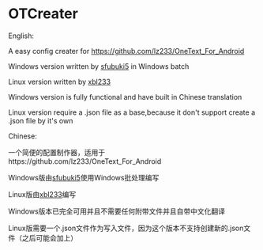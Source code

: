 # OTCreater
English:

A easy config creater for https://github.com/lz233/OneText_For_Android 

Windows version written by [sfubuki5](https://github.com/sfubuki5) in Windows batch 

Linux version written by [xbl233](https://github.com/xbl233) 

Windows version is fully functional and have built in Chinese translation
 
Linux version require a .json file as a base,because it don't support create a .json file by it's own

Chinese:

一个简便的配置制作器，适用于https://github.com/lz233/OneText_For_Android 

Windows版由[sfubuki5](https://github.com/sfubuki5)使用Windows批处理编写 

Linux版由[xbl233](https://github.com/xbl233)编写 

Windows版本已完全可用并且不需要任何附带文件并且自带中文化翻译 

Linux版需要一个.json文件作为写入文件，因为这个版本不支持创建新的.json文件（之后可能会加上）
